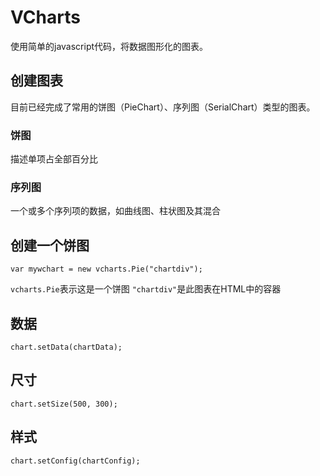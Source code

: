 # VCharts

使用简单的javascript代码，将数据图形化的图表。

## 创建图表

目前已经完成了常用的饼图（PieChart）、序列图（SerialChart）类型的图表。
### 饼图
描述单项占全部百分比
### 序列图
一个或多个序列项的数据，如曲线图、柱状图及其混合

## 创建一个饼图

````
var mywchart = new vcharts.Pie("chartdiv");
````
`vcharts.Pie`表示这是一个饼图
`"chartdiv"`是此图表在HTML中的容器

## 数据

````
chart.setData(chartData);
````

## 尺寸

````
chart.setSize(500, 300);
````


## 样式

````
chart.setConfig(chartConfig);
````



